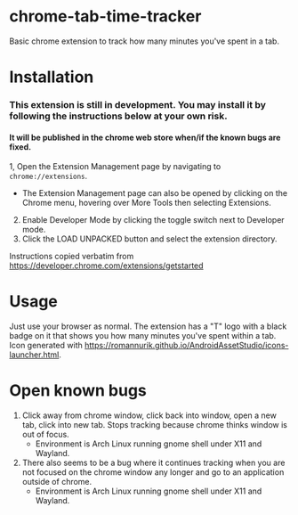 # chrome-tab-time-tracker
Basic chrome extension to track how many minutes you've spent in a tab.

# Installation

### This extension is still in development. You may install it by following the instructions below at your own risk.
#### It will be published in the chrome web store when/if the known bugs are fixed.

1, Open the Extension Management page by navigating to `chrome://extensions`.
- The Extension Management page can also be opened by clicking on the Chrome menu, hovering over More Tools then
selecting Extensions.
2. Enable Developer Mode by clicking the toggle switch next to Developer mode.
3. Click the LOAD UNPACKED button and select the extension directory.

Instructions copied verbatim from https://developer.chrome.com/extensions/getstarted

# Usage
Just use your browser as normal. The extension has a "T" logo with a black badge on it that shows you how many minutes you've spent within a tab. Icon generated with <https://romannurik.github.io/AndroidAssetStudio/icons-launcher.html>.

# Open known bugs
1. Click away from chrome window, click back into window, open a new tab, click into new tab. Stops tracking because chrome thinks window is out of focus.
    - Environment is Arch Linux running gnome shell under X11 and Wayland.
2. There also seems to be a bug where it continues tracking when you are not focused on the chrome window any longer and go to an application outside of chrome.
    - Environment is Arch Linux running gnome shell under X11 and Wayland.

